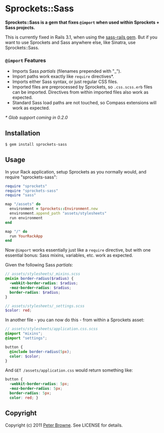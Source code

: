 Sprockets::Sass
===============

**Sprockets::Sass is a gem that fixes `@import` when used within Sprockets + Sass projects.**

This is currently fixed in Rails 3.1, when using the [sass-rails gem](https://github.com/rails/sass-rails). But if you want to use Sprockets and Sass anywhere else, like Sinatra, use Sprockets::Sass.

### `@import` Features

* Imports Sass _partials_ (filenames prepended with "_").
* Import paths work exactly like `require` directives*.
* Imports either Sass syntax, or just regular CSS files.
* Imported files are preprocessed by Sprockets, so `.css.scss.erb` files can be imported.
  Directives from within imported files also work as expected.
* Standard Sass load paths are not touched, so Compass extensions will work as expected.

_* Glob support coming in 0.2.0_

Installation
------------

``` bash
$ gem install sprockets-sass
```

Usage
-----

In your Rack application, setup Sprockets as you normally would, and require "sprockets-sass":

``` ruby
require "sprockets"
require "sprockets-sass"
require "sass"

map "/assets" do
  environment = Sprockets::Environment.new
  environment.append_path "assets/stylesheets"
  run environment
end

map "/" do
  run YourRackApp
end
```

Now `@import` works essentially just like a `require` directive, but with one essential bonus:
Sass mixins, variables, etc. work as expected.

Given the following Sass _partials_:

``` scss
// assets/stylesheets/_mixins.scss
@mixin border-radius($radius) {
  -webkit-border-radius: $radius;
  -moz-border-radius: $radius;
  border-radius: $radius;
}
```

``` scss
// assets/stylesheets/_settings.scss
$color: red;
```

In another file - you can now do this - from within a Sprockets asset:

``` scss
// assets/stylesheets/application.css.scss
@import "mixins";
@import "settings";

button {
  @include border-radius(5px);
  color: $color;
}
```

And `GET /assets/application.css` would return something like:

``` css
button {
  -webkit-border-radius: 5px;
  -moz-border-radius: 5px;
  border-radius: 5px;
  color: red; }
```

Copyright
---------

Copyright (c) 2011 [Peter Browne](http://petebrowne.com). See LICENSE for details.

